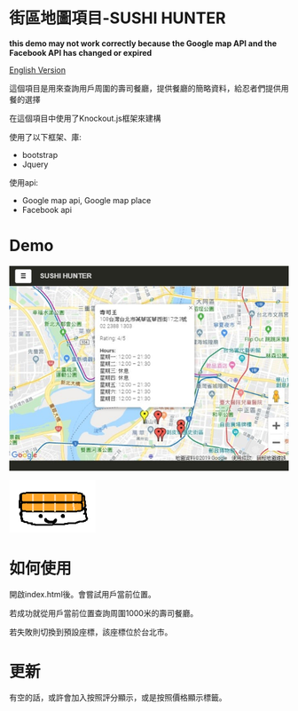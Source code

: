 
街區地圖項目-SUSHI HUNTER
===============================

**this demo may not work correctly because the Google map API and the Facebook API has changed or expired**

[English Version](https://github.com/henry32144/Street-Map-Project/blob/master/README(EN).md)

這個項目是用來查詢用戶周圍的壽司餐廳，提供餐廳的簡略資料，給忍者們提供用餐的選擇

在這個項目中使用了Knockout.js框架來建構

使用了以下框架、庫:
*  bootstrap
*  Jquery

使用api:
* Google map api, Google map place
* Facebook api

Demo
==============================

![Screenshot](screenshot.jpg)

[![Sushi](icon.png)](https://henry32144.github.io/street-map-project/)

如何使用
==============================
開啟index.html後。會嘗試用戶當前位置。

若成功就從用戶當前位置查詢周圍1000米的壽司餐廳。

若失敗則切換到預設座標，該座標位於台北市。

更新
==============================
有空的話，或許會加入按照評分顯示，或是按照價格顯示標籤。

